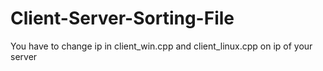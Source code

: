 # Client-Server-Sorting-File

You have to change ip in client_win.cpp and client_linux.cpp on ip of your server
